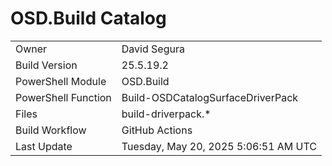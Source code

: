 ﻿# OSD.Build Catalog

| | |
|-|-|
| Owner | David Segura |
| Build Version | 25.5.19.2 |
| PowerShell Module | OSD.Build |
| PowerShell Function | Build-OSDCatalogSurfaceDriverPack |
| Files | build-driverpack.* |
| Build Workflow | GitHub Actions |
| Last Update | Tuesday, May 20, 2025 5:06:51 AM UTC |
